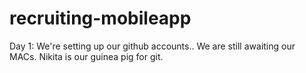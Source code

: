 # recruiting-mobileapp

Day 1: We're setting up our github accounts.. We are still awaiting our MACs. Nikita is our guinea pig for git.

